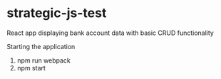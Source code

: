 # strategic-js-test

React app displaying bank account data with basic CRUD functionality

Starting the application
1. npm run webpack
2. npm start

